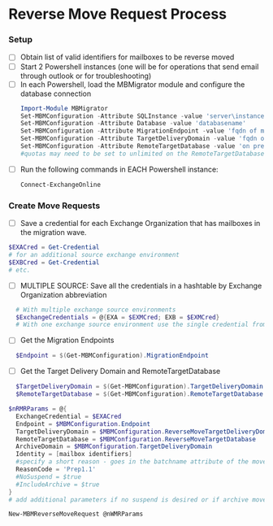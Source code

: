 # Reverse Move Request Process

### Setup

- [ ] Obtain list of valid identifiers for mailboxes to be reverse moved
- [ ] Start 2 Powershell instances (one will be for operations that send email through outlook or for troubleshooting)
- [ ] In each Powershell, load the MBMigrator module and configure the database connection
    ```Powershell
    Import-Module MBMigrator
    Set-MBMConfiguration -Attribute SQLInstance -value 'server\instance'
    Set-MBMConfiguration -Attribute Database -value 'databasename'
    Set-MBMConfiguration -Attribute MigrationEndpoint -value 'fqdn of migration endpoint'
    Set-MBMConfiguration -Attribute TargetDeliveryDomain -value 'fqdn of organization specific mail.onmicrosoft.com routing domain'
    Set-MBMConfiguration -Attribute RemoteTargetDatabase -value 'on premises database name'
    #quotas may need to be set to unlimited on the RemoteTargetDatabase
    ```
- [ ] Run the following commands in EACH Powershell instance:
  ```Powershell
  Connect-ExchangeOnline
  ```

### Create Move Requests
- [ ] Save a credential for each Exchange Organization that has mailboxes in the migration wave.
``` Powershell
$EXACred = Get-Credential
# for an additional source exchange environment
$EXBCred = Get-Credential
# etc.
```

- [ ] MULTIPLE SOURCE: Save all the credentials in a hashtable by Exchange Organization abbreviation

``` Powershell
  # With multiple exchange source environments
  $ExchangeCredentials = @{EXA = $EXMCred; EXB = $EXMCred}
  # With one exchange source environment use the single credential from above

```

- [ ] Get the Migration Endpoints
``` Powershell
  $Endpoint = $(Get-MBMConfiguration).MigrationEndpoint
```

- [ ] Get the Target Delivery Domain and RemoteTargetDatabase
``` Powershell
  $TargetDeliveryDomain = $(Get-MBMConfiguration).TargetDeliveryDomain
  $RemoteTargetDatabase = $(Get-MBMConfiguration).RemoteTargetDatabase
```

``` Powershell
$nRMRParams = @{
  ExchangeCredential = $EXACred
  Endpoint = $MBMConfiguration.Endpoint
  TargetDeliveryDomain = $MBMConfiguration.ReverseMoveTargetDeliveryDomain
  RemoteTargetDatabase = $MBMConfiguration.ReverseMoveTargetDatabase
  ArchiveDomain = $MBMConfiguration.TargetDeliveryDomain
  Identity = [mailbox identifiers]
  #specify a short reason - goes in the batchname attribute of the move request and prefixed with "Reason:"
  ReasonCode = 'Prep1.1'
  #NoSuspend = $true
  #IncludeArchive = $true
}
# add additional parameters if no suspend is desired or if archive move is desired (-NoSuspend or -IncludeArchive)

New-MBMReverseMoveRequest @nWMRParams
```
